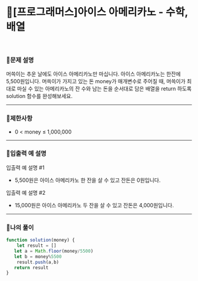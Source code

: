 # 🦄[프로그래머스]아이스 아메리카노 - 수학,배열
<br/>

### 🧡문제 설명
머쓱이는 추운 날에도 아이스 아메리카노만 마십니다. 아이스 아메리카노는 한잔에 5,500원입니다. 머쓱이가 가지고 있는 돈 money가 매개변수로 주어질 때, 머쓱이가 최대로 마실 수 있는 아메리카노의 잔 수와 남는 돈을 순서대로 담은 배열을 return 하도록 solution 함수를 완성해보세요.
***
### 💛제한사항
- 0 < money ≤ 1,000,000
***
### 💙입출력 예 설명
입출력 예 설명 #1
- 5,500원은 아이스 아메리카노 한 잔을 살 수 있고 잔돈은 0원입니다.

입출력 예 설명 #2
- 15,000원은 아이스 아메리카노 두 잔을 살 수 있고 잔돈은 4,000원입니다.

***
### 💜나의 풀이
```javascript
function solution(money) {
    let result = []
   let a = Math.floor(money/5500)
   let b = money%5500
    result.push(a,b)
   return result
}
```